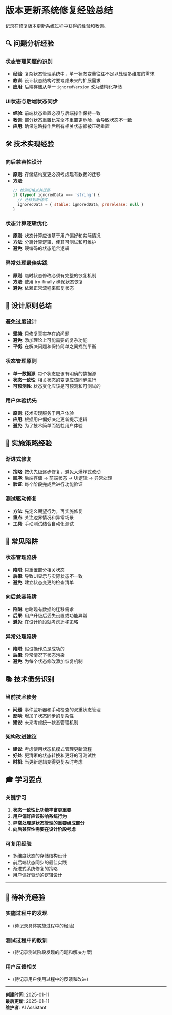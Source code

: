 # 版本更新系统修复经验总结

记录在修复版本更新系统过程中获得的经验和教训。

## 🔍 问题分析经验

### 状态管理问题的识别
- **经验**: 复杂状态管理系统中，单一状态变量往往不足以处理多维度的需求
- **教训**: 设计状态结构时要考虑未来的扩展需求
- **应用**: 后端存储从单一 `ignoredVersion` 改为结构化存储

### UI状态与后端状态同步
- **经验**: 前端状态重置必须与后端操作保持一致
- **教训**: 部分状态重置比完全不重置更危险，会导致状态不一致
- **应用**: 确保忽略操作后所有相关状态都被正确重置

## 🛠️ 技术实现经验

### 向后兼容性设计
- **原则**: 存储结构变更必须考虑现有数据的迁移
- **方法**: 
  ```javascript
  // 检测旧格式并迁移
  if (typeof ignoredData === 'string') {
    // 迁移到新格式
    ignoredData = { stable: ignoredData, prerelease: null }
  }
  ```

### 状态计算逻辑优化
- **原则**: 状态计算应该基于用户偏好和实际情况
- **方法**: 分离计算逻辑，使其可测试和可维护
- **避免**: 硬编码的状态组合逻辑

### 异常处理最佳实践
- **原则**: 临时状态修改必须有完整的恢复机制
- **方法**: 使用 try-finally 确保状态恢复
- **避免**: 依赖正常流程来恢复状态

## 🎯 设计原则总结

### 避免过度设计
- **坚持**: 只修复真实存在的问题
- **避免**: 添加理论上可能需要的复杂功能
- **平衡**: 在解决问题和保持简单之间找到平衡

### 状态管理原则
- **单一数据源**: 每个状态应该有明确的数据源
- **状态一致性**: 相关状态的变更应该同步进行
- **可预测性**: 状态变化应该是可预测和可测试的

### 用户体验优先
- **原则**: 技术实现服务于用户体验
- **应用**: 根据用户偏好决定更新提示逻辑
- **避免**: 为了技术简单而牺牲用户体验

## 🔧 实施策略经验

### 渐进式修复
- **策略**: 按优先级逐步修复，避免大爆炸式改动
- **顺序**: 后端存储 → 前端状态 → UI逻辑 → 异常处理
- **验证**: 每个阶段完成后进行功能验证

### 测试驱动修复
- **方法**: 先定义期望行为，再实施修复
- **重点**: 关注边界情况和异常场景
- **工具**: 手动测试结合自动化测试

## 🚨 常见陷阱

### 状态管理陷阱
- **陷阱**: 只重置部分相关状态
- **后果**: 导致UI显示与实际状态不一致
- **避免**: 建立状态变更的检查清单

### 向后兼容陷阱
- **陷阱**: 忽略现有数据的迁移需求
- **后果**: 用户升级后丢失设置或功能异常
- **避免**: 在设计阶段就考虑迁移策略

### 异常处理陷阱
- **陷阱**: 假设操作总是成功的
- **后果**: 异常情况下状态污染
- **避免**: 为每个状态修改添加恢复机制

## 📚 技术债务识别

### 当前技术债务
- **问题**: 事件监听器和手动检查的双重状态管理
- **影响**: 增加了状态同步的复杂性
- **建议**: 未来考虑统一状态管理机制

### 架构改进建议
- **建议**: 考虑使用状态机模式管理更新流程
- **好处**: 更清晰的状态转换和更好的可测试性
- **时机**: 当更新逻辑变得更复杂时考虑

## 🎓 学习要点

### 关键学习
1. **状态一致性比功能丰富更重要**
2. **用户偏好应该影响系统行为**
3. **异常处理是状态管理的重要组成部分**
4. **向后兼容性需要在设计阶段考虑**

### 可复用经验
- 多维度状态的存储结构设计
- 前后端状态同步的最佳实践
- 渐进式系统修复的策略
- 用户偏好驱动的逻辑设计

---

## 📝 待补充经验

### 实施过程中的发现
- (待记录具体实施过程中的经验)

### 测试过程中的教训
- (待记录测试阶段发现的问题和解决方案)

### 用户反馈相关
- (待记录用户使用过程中的反馈和改进)

---

**创建时间**: 2025-01-11  
**最后更新**: 2025-01-11  
**维护者**: AI Assistant
